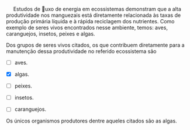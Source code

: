 

     Estudos de uxo de energia em ecossistemas demonstram que a alta produtividade nos manguezais está diretamente relacionada às taxas de produção primária líquida e à rápida reciclagem dos nutrientes. Como exemplo de seres vivos encontrados nesse ambiente, temos: aves, caranguejos, insetos, peixes e algas.

Dos grupos de seres vivos citados, os que contribuem diretamente para a manutenção dessa produtividade no referido ecossistema são



- [ ] aves.
- [x] algas.
- [ ] peixes.
- [ ] insetos.
- [ ] caranguejos.


Os únicos organismos produtores dentre aqueles citados são as algas.

        